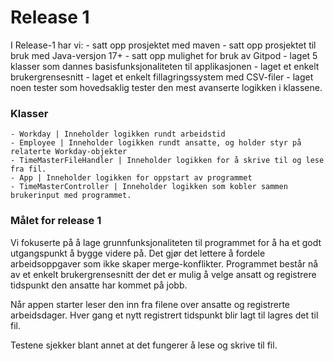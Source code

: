 # Release 1

I Release-1 har vi:
    - satt opp prosjektet med maven
    - satt opp prosjektet til bruk med Java-versjon 17+
    - satt opp mulighet for bruk av Gitpod
    - laget 5 klasser som dannes basisfunksjonaliteten til applikasjonen
    - laget et enkelt brukergrensesnitt
    - laget et enkelt fillagringssystem med CSV-filer
    - laget noen tester som hovedsaklig tester den mest avanserte logikken i klassene.


### Klasser
    - Workday | Inneholder logikken rundt arbeidstid
    - Employee | Inneholder logikken rundt ansatte, og holder styr på relaterte Workday-objekter
    - TimeMasterFileHandler | Inneholder logikken for å skrive til og lese fra fil.
    - App | Inneholder logikken for oppstart av programmet
    - TimeMasterController | Inneholder logikken som kobler sammen brukerinput med programmet.

### Målet for release 1
Vi fokuserte på å lage grunnfunksjonaliteten til programmet for å ha et godt utgangspunkt å bygge videre på. Det gjør det lettere å fordele arbeidsoppgaver som ikke skaper merge-konflikter. Programmet består nå av et enkelt brukergrensesnitt der det er mulig å velge ansatt og registrere tidspunkt den ansatte har kommet på jobb. 

Når appen starter leser den inn fra filene over ansatte og registrerte arbeidsdager. 
Hver gang et nytt registrert tidspunkt blir lagt til lagres det til fil.

Testene sjekker blant annet at det fungerer å lese og skrive til fil.